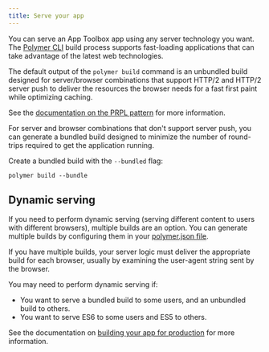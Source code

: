 ```yaml
---
title: Serve your app
---
```


<!-- toc -->

You can serve an App Toolbox app using any server technology you want. The [Polymer CLI](/{{{polymer_version_dir}}}/docs/tools/polymer-cli) build
process supports fast-loading applications that can take advantage of the latest web technologies.

The default output of the `polymer build` command is an unbundled build designed for server/browser combinations that support HTTP/2 and HTTP/2 server push to deliver the resources the browser needs for a fast first paint while optimizing caching.

See the [documentation on the PRPL pattern](prpl) for more information.

For server and browser combinations that don't support server push, you can generate a bundled build designed to minimize the number of round-trips required to get the application running.

Create a bundled build with the `--bundled` flag: 

    polymer build --bundle

## Dynamic serving

If you need to perform dynamic serving (serving different content to users with different browsers), multiple builds are an option. You can generate multiple builds by configuring them in your [polymer.json file](polymer-json). 

If you have multiple builds, your server logic must deliver the appropriate build for each browser, usually by examining the user-agent string sent by the browser. 

You may need to perform dynamic serving if:

* You want to serve a bundled build to some users, and an unbundled build to others.
* You want to serve ES6 to some users and ES5 to others.

See the documentation on [building your app for production](build-for-production) for more information.